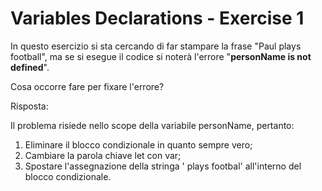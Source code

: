 # Variables Declarations - Exercise 1

In questo esercizio si sta cercando di far stampare la frase "Paul plays football", ma se si esegue il codice si noterà l'errore "**personName is not defined**".

Cosa occorre fare per fixare l'errore?

Risposta:

Il problema risiede nello scope della variabile personName, pertanto:
1. Eliminare il blocco condizionale in quanto sempre vero;
2. Cambiare la parola chiave let con var;
3. Spostare l'assegnazione della stringa ' plays footbal' all'interno del blocco condizionale.